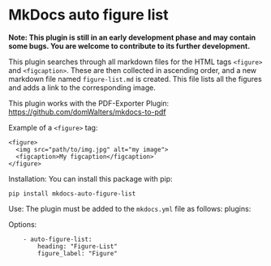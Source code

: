 # MkDocs auto figure list

**Note: This plugin is still in an early development phase and may contain some bugs. You are welcome to contribute to its further development.**

This plugin searches through all markdown files for the HTML tags `<figure>` and `<figcaption>`. These are then collected in ascending order, and a new markdown file named `figure-list.md` is created. This file lists all the figures and adds a link to the corresponding image.

This plugin works with the PDF-Exporter Plugin: https://github.com/domWalters/mkdocs-to-pdf

Example of a `<figure>` tag:
```
<figure>
  <img src="path/to/img.jpg" alt="my image">
  <figcaption>My figcaption</figcaption>`
</figure>
```

Installation:
You can install this package with pip:
```
pip install mkdocs-auto-figure-list
```

Use:
The plugin must be added to the `mkdocs.yml` file as follows:
plugins:

Options:
```
    - auto-figure-list:
        heading: "Figure-List"
        figure_label: "Figure"
```
